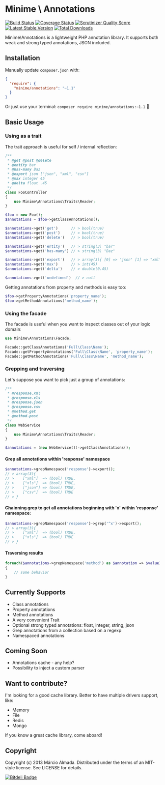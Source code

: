 Minime \ Annotations
==================

[![Build Status](https://travis-ci.org/marcioAlmada/annotations.png?branch=master)](https://travis-ci.org/marcioAlmada/annotations)
[![Coverage Status](https://coveralls.io/repos/marcioAlmada/annotations/badge.png?branch=master)](https://coveralls.io/r/marcioAlmada/annotations?branch=master)
[![Scrutinizer Quality Score](https://scrutinizer-ci.com/g/marcioAlmada/annotations/badges/quality-score.png?s=dba04c50549638ca00a6f22ff35903066f351909)](https://scrutinizer-ci.com/g/marcioAlmada/annotations/)
[![Latest Stable Version](https://poser.pugx.org/minime/annotations/v/stable.png)](https://packagist.org/packages/minime/annotations)
[![Total Downloads](https://poser.pugx.org/minime/annotations/downloads.png)](https://packagist.org/packages/minime/annotations)

Minime\Annotations is a lightweight PHP annotation library.
It supports both weak and strong typed annotations, JSON included.

## Installation

Manually update `composer.json` with:
```json
{
  "require": {
    "minime/annotations": "~1.1"
  }
}
```

Or just use your terminal: `composer require minime/annotations:~1.1` :8ball:


## Basic Usage

### Using as a trait

The trait approach is useful for self / internal reflection:

```php
/**
 * @get @post @delete
 * @entity bar
 * @has-many Baz
 * @export json ["json", "xml", "csv"]
 * @max integer 45
 * @delta float .45
 */
class FooController
{
    use Minime\Annotations\Traits\Reader;
}

$foo = new Foo();
$annotations = $foo->getClassAnnotations();

$annotations->get('get') 	  // > bool(true)
$annotations->get('post')     // > bool(true)
$annotations->get('delete')   // > bool(true)

$annotations->get('entity')   // > string(3) "bar"
$annotations->get('has-many') // > string(3) "Baz"

$annotations->get('export')   // > array(3){ [0] => "json" [1] => "xml" [2] => "csv" }
$annotations->get('max')      // > int(45)
$annotations->get('delta')    // > double(0.45)

$annotations->get('undefined')  // > null
```

Getting annotations from property and methods is easy too:

```php
$foo->getPropertyAnnotations('property_name');
$foo->getMethodAnnotations('method_name');
```

### Using the facade

The facade is useful when you want to inspect classes out of your logic domain:

```php
use Minime\Annotations\Facade;

Facade::getClassAnnotations('Full\Class\Name');
Facade::getPropertyAnnotations('Full\Class\Name', 'property_name');
Facade::getMethodAnnotations('Full\Class\Name', 'method_name');
```

### Grepping and traversing

Let's suppose you want to pick just a group of annotations:

```php
/**
 * @response.xml
 * @response.xls
 * @response.json
 * @response.csv
 * @method.get
 * @method.post
 */
class WebService
{
    use Minime\Annotations\Traits\Reader;
}

$annotations = (new WebService())->getClassAnnotations();
```

#### Grep all annotations within 'response' namespace

```php
$annotations->grepNamespace('response')->export();
// > array(3){
// > 	["xml"]  => (bool) TRUE,
// > 	["xls"]  => (bool) TRUE,
// > 	["json"] => (bool) TRUE,
// > 	["csv"]  => (bool) TRUE
// > }
```

#### Chainning grep to get all annotations beginning with 'x' within 'response' namespace:

```php
$annotations->grepNamespace('response')->grep('^x')->export();
// > array(3){
// > 	["xml"]  => (bool) TRUE,
// > 	["xls"]  => (bool) TRUE
// > }
```

#### Traversing results

```php
foreach($annotations->grepNamespace('method') as $annotation => $value)
{
	// some behavior
}
```


## Currently Supports

* Class annotations
* Property annotations
* Method annotations
* A very convenient Trait
* Optional strong typed annotations: float, integer, string, json
* Grep annotations from a collection based on a regexp
* Namespaced annotations


## Coming Soon

* Annotations cache - any help?
* Possibility to inject a custom parser


## Want to contribute?

I'm looking for a good cache library. Better to have multiple drivers support, like:
 
 * Memory
 * File
 * Redis
 * Mongo

If you know a great cache library, come aboard!

## Copyright

Copyright (c) 2013 Márcio Almada. Distributed under the terms of an MIT-style license. See LICENSE for details.


[![Bitdeli Badge](https://d2weczhvl823v0.cloudfront.net/marcioAlmada/annotations/trend.png)](https://bitdeli.com/free "Bitdeli Badge")
